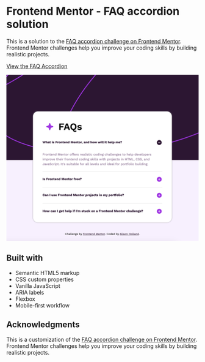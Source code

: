 # Frontend Mentor - FAQ accordion solution

This is a solution to the [FAQ accordion challenge on Frontend Mentor](https://www.frontendmentor.io/challenges/faq-accordion-wyfFdeBwBz). Frontend Mentor challenges help you improve your coding skills by building realistic projects. 

[View the FAQ Accordion](https://alison-ah.github.io/faq-accordion-main/)
<br>

<img src="/assets/images/accordion.png" alt="preview image of FAQ Accordion">

## Built with
- Semantic HTML5 markup
- CSS custom properties
- Vanilla JavaScript
- ARIA labels
- Flexbox
- Mobile-first workflow

## Acknowledgments
This is a customization of the [FAQ accordion challenge on Frontend Mentor](https://www.frontendmentor.io/challenges/faq-accordion-wyfFdeBwBz). Frontend Mentor challenges help you improve your coding skills by building realistic projects.
